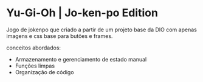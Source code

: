 # Yu-Gi-Oh | Jo-ken-po Edition

Jogo de jokenpo que criado a partir de um projeto base da DIO com apenas imagens e css base para butões e frames.

conceitos abordados:

- Armazenamento e gerenciamento de estado manual
- Funções limpas
- Organização de código
